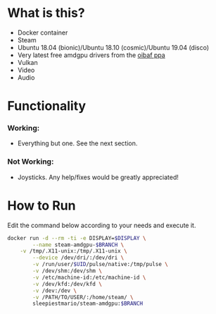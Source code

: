 # What is this?
* Docker container
* Steam
* Ubuntu 18.04 (bionic)/Ubuntu 18.10 (cosmic)/Ubuntu 19.04 (disco)
* Very latest free amdgpu drivers from the [oibaf ppa](https://launchpad.net/~oibaf/+archive/ubuntu/graphics-drivers)
* Vulkan
* Video
* Audio

# Functionality

### Working:
* Everything but one. See the next section.

### Not Working:
* Joysticks. Any help/fixes would be greatly appreciated!  

# How to Run 
Edit the command below according to your needs and execute it. 
```sh
docker run -d --rm -ti -e DISPLAY=$DISPLAY \
        --name steam-amdgpu-$BRANCH \
	-v /tmp/.X11-unix:/tmp/.X11-unix \
        --device /dev/dri/:/dev/dri \
        -v /run/user/$UID/pulse/native:/tmp/pulse \
        -v /dev/shm:/dev/shm \
        -v /etc/machine-id:/etc/machine-id \
        -v /dev/kfd:/dev/kfd \
        -v /dev:/dev \
        -v /PATH/TO/USER/:/home/steam/ \
        sleepiestmario/steam-amdgpu:$BRANCH
```
